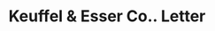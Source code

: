 ---
doi: 10.7916/D8Z62139
date_other: '1926'
date_other_textual: '1926'
form: correspondence
genre:
- Letters (correspondence)
name:
- Keuffel & Esser Co.
object_in_context_url: https://biggert.cul.columbia.edu/items/view/ave_biggert_00797
subject_hierarchical_geographic:
- Hoboken, New Jersey, United States
subject_name:
- Keuffel & Esser Co.
title: Keuffel & Esser Co.. Letter
sort_title: Keuffel & Esser Co.. Letter
call_number: ave_biggert_00797
coordinates:
- 40.75,-74.03
pid: ave_biggert_00797
identifiers: ave_biggert_00797
thumbnail: https://derivativo-1.library.columbia.edu/iiif/2/ldpd:345301/full/!256,256/0/native.jpg
permalink: /biggert/ave_biggert_00797/
layout: iiif-image-page
---